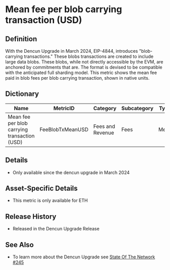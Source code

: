# Mean fee per blob carrying transaction (USD)

## Definition

With the Dencun Upgrade in March 2024, EIP-4844, introduces "blob-carrying transactions." These blobs transactions are created to include large data blobs. These blobs, while not directly accessible by the EVM, are anchored by commitments that are. The format is devised to be compatible with the anticipated full sharding model.  This metric shows the mean fee paid in blob fees per blob carrying transaction, shown in native units.

## Dictionary

| Name                                         | MetricID         | Category         | Subcategory | Type | Unit | Interval               |
| -------------------------------------------- | ---------------- | ---------------- | ----------- | ---- | ---- | ---------------------- |
| Mean fee per blob carrying transaction (USD) | FeeBlobTxMeanUSD | Fees and Revenue | Fees        | Mean | USD  | 1 day, 1 block, 1 hour |

## Details

* Only available since the dencun upgrade in March 2024

## Asset-Specific Details

* This metric is only available for ETH

## Release History

* Released in the Dencun Upgrade Release

## See Also

* To learn more about the Dencun Upgrade see [State Of The Network #245](https://coinmetrics.substack.com/p/state-of-the-network-issue-245)

